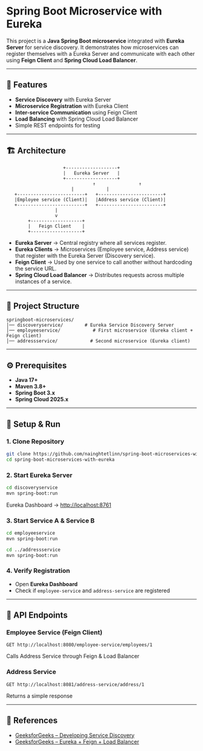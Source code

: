 # Spring Boot Microservice with Eureka

This project is a **Java Spring Boot microservice** integrated with **Eureka Server** for service discovery.
It demonstrates how microservices can register themselves with a Eureka Server and communicate with each other using **Feign Client** and **Spring Cloud Load Balancer**.

---

## 🚀 Features

* **Service Discovery** with Eureka Server
* **Microservice Registration** with Eureka Client
* **Inter-service Communication** using Feign Client
* **Load Balancing** with Spring Cloud Load Balancer
* Simple REST endpoints for testing

---

## 🏗️ Architecture

```
                     +-------------------+
                     |   Eureka Server   |
                     +-------------------+
                   		    	↑       		 ↑
                       	|            |
   +-------------------------+   +------------------------+
   |Employee service (Client)|   |Address service (Client)|
   +-------------------------+   +------------------------+
                  |
                  v
        +-------------------+
        |   Feign Client    |
        +-------------------+
```

* **Eureka Server** → Central registry where all services register.
* **Eureka Clients** → Microservices (Employee service, Address service) that register with the Eureka Server (Discovery service).
* **Feign Client** → Used by one service to call another without hardcoding the service URL.
* **Spring Cloud Load Balancer** → Distributes requests across multiple instances of a service.

---

## 📂 Project Structure

```
springboot-microservices/
│── discoveryservice/        # Eureka Service Discovery Server
│── employeeservice/            # First microservice (Eureka client + Feign client)
│── addressservice/            # Second microservice (Eureka client)
```

---

## ⚙️ Prerequisites

* **Java 17+**
* **Maven 3.8+**
* **Spring Boot 3.x**
* **Spring Cloud 2025.x**

---

## 🔧 Setup & Run

### 1. Clone Repository

```bash
git clone https://github.com/nainghtetlinn/spring-boot-microservices-with-eureka.git
cd spring-boot-microservices-with-eureka
```

### 2. Start Eureka Server

```bash
cd discoveryservice
mvn spring-boot:run
```

Eureka Dashboard → [http://localhost:8761](http://localhost:8761)

### 3. Start Service A & Service B

```bash
cd employeeservice
mvn spring-boot:run

cd ../addressservice
mvn spring-boot:run
```

### 4. Verify Registration

* Open **Eureka Dashboard**
* Check if `employee-service` and `address-service` are registered

---

## 📡 API Endpoints

### Employee Service (Feign Client)

```http
GET http://localhost:8080/employee-service/employees/1
```

Calls Address Service through Feign & Load Balancer

### Address Service

```http
GET http://localhost:8081/address-service/address/1
```

Returns a simple response

---

## 📖 References

* [GeeksforGeeks – Developing Service Discovery](https://www.geeksforgeeks.org/java/java-spring-boot-microservices-developing-service-discovery/)
* [GeeksforGeeks – Eureka + Feign + Load Balancer](https://www.geeksforgeeks.org/java/java-spring-boot-microservices-integration-of-eureka-feign-spring-cloud-load-balancer/)


